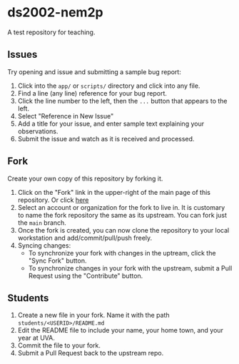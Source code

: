 # ds2002-nem2p

A test repository for teaching.

## Issues

Try opening and issue and submitting a sample bug report:

1. Click into the `app/` or `scripts/` directory and click into any file.
2. Find a line (any line) reference for your bug report.
3. Click the line number to the left, then the `...` button that appears to the left.
4. Select "Reference in New Issue"
5. Add a title for your issue, and enter sample text explaining your observations.
6. Submit the issue and watch as it is received and processed.

## Fork

Create your own copy of this repository by forking it.

1. Click on the "Fork" link in the upper-right of the main page of this repository. Or click [here](https://github.com/nmagee/ds2002-nem2p/fork)
2. Select an account or organization for the fork to live in. It is customary to name the fork repository the same as its upstream. You can fork just the `main` branch.
3. Once the fork is created, you can now clone the repository to your local workstation and add/commit/pull/push freely.
4. Syncing changes:
   - To synchronize your fork with changes in the uptream, click the "Sync Fork" button.
   - To synchronize changes in your fork with the upstream, submit a Pull Request using the "Contribute" button.

## Students

1. Create a new file in your fork. Name it with the path `students/<USERID>/README.md`
2. Edit the README file to include your name, your home town, and your year at UVA.
3. Commit the file to your fork.
4. Submit a Pull Request back to the upstream repo.
